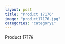 ```yaml
---
layout: post
title: "Product 17176"
image: "product17176.jpg"
categories: "category1"
---
```

Product 17176
